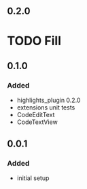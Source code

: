 ## 0.2.0

# TODO Fill

## 0.1.0

### Added

- highlights_plugin 0.2.0
- extensions unit tests
- CodeEditText
- CodeTextView

## 0.0.1

### Added

- initial setup
